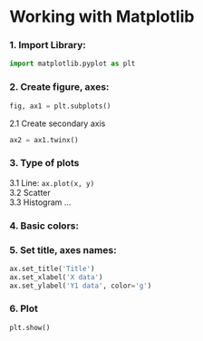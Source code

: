 # Working with Matplotlib

### 1. Import Library:

```python
import matplotlib.pyplot as plt
```

### 2. Create figure, axes:
```python
fig, ax1 = plt.subplots()
```
   2.1 Create secondary axis 
```python
ax2 = ax1.twinx()
```
### 3. Type of plots

   3.1 Line: ```ax.plot(x, y)```  
   3.2 Scatter  
   3.3 Histogram ...   

### 4. Basic colors:

### 5. Set title, axes names:
   ```python
   ax.set_title('Title')
   ax.set_xlabel('X data')
   ax.set_ylabel('Y1 data', color='g')
   ```
### 6. Plot

```
plt.show()
```
